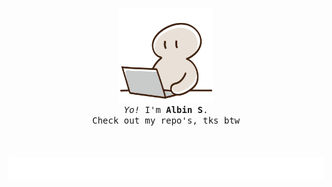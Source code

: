 <p align="center">
  <br>
  
  <img width="150" src="assets/main.png">
 
  <br>
  <samp>
    <i>Yo!</i> I'm <b>Albin S</b>.
    <br> 
    Check out my repo's, tks btw 
    <br>
    <br>
  </samp>

  <br>
  <br>
  <img width="max" src="assets/flow.svg">
</p>
